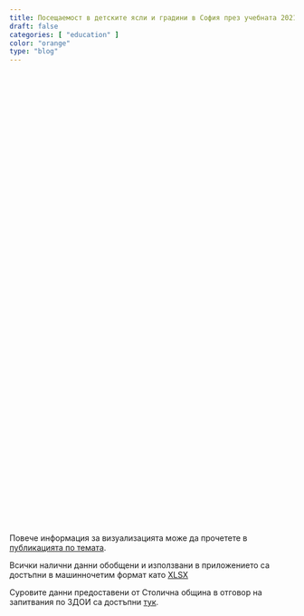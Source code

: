 ```yaml
---
title: Посещаемост в детските ясли и градини в София през учебната 2021/2022 година
draft: false
categories: [ "education" ]
color: "orange"
type: "blog"
---
```

<body onload="initViz();">
    <div id="vizContainer" style="width:100%; min-width: 600px; height:800px;" class="mx-auto"></div>
    <div class="mt-5">
        <p>
            Повече информация за визуализацията може да прочетете в <a href="https://data-for-good.bg/posts/2022-03-15-sofia-kindergartens-2021-2022/">публикацията по темата</a>.
        </p>
        <p>
            Всички налични данни обобщени и използвани в приложението са достъпни в машинночетим формат като
            <a href="https://docs.google.com/spreadsheets/d/1dKUV7q9GlrIgsWbw6DNhkjjFFjY-aNnDOtEcM7ZC4Gk/export?format=xlsx">XLSX</a>
        </p>
        <p>
            Суровите данни предоставени от Столична община в отговор на запитвания по ЗДОИ са достъпни <a href="https://drive.google.com/drive/folders/1jQDSzg3rYrBJ6kXaqHGMOQdr76l0yRC7?usp=sharing">тук</a>.
        </p>
    </div>
    <script type="text/javascript" src="https://public.tableau.com/javascripts/api/tableau-2.min.js"></script>
    <script type="text/javascript">
        function initViz() {
            var containerDiv = document.getElementById("vizContainer"),
                url = "https://public.tableau.com/views/SofiaKindergartens20212022/SofiaKindergartens",
                options = {
                    hideTabs: true,
                    onFirstInteractive: function () {
                        console.log("Run this code when the viz has finished loading.");
                    }
                };
            var viz = new tableau.Viz(containerDiv, url, options);
            // Create a viz object and embed it in the container div.
        }
    </script>
</body>